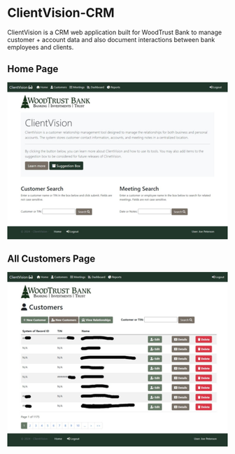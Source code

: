 # ClientVision-CRM
ClientVision is a CRM web application built for WoodTrust Bank to manage customer + account data and also document interactions between bank employees and clients. 

## Home Page 
![Home Page](ScreenShots/ScreenShots/HomePage.jpeg)

## All Customers Page
![Home Page](ScreenShots/ScreenShots/AllCustomersPage.jpeg)
